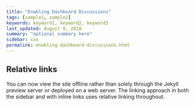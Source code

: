 ```yaml
---
title: "Enabling Dashboard Discussions"
tags: [sample1, sample2]
keywords: keyword1, keyword2, keyword3
last_updated: August 9, 2018
summary: "optional summary here"
sidebar: cxs
permalink: enabling-dashboard-discussions.html
---
```

## Relative links

You can now view the site offline rather than solely through the Jekyll preview server or deployed on a web server. The linking approach in both the sidebar and with inline links uses relative linking throughout.